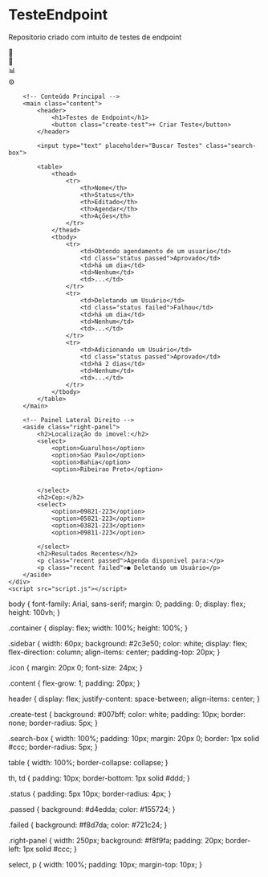 # TesteEndpoint
Repositorio criado com intuito de testes de endpoint
<!DOCTYPE html>
<html lang="pt">
<head>
    <meta charset="UTF-8">
    <meta name="viewport" content="width=device-width, initial-scale=1.0">
    <title>Dashboard de Testes</title>
    <link rel="stylesheet" href="styles.css">
</head>
<body>
    <div class="container">
        <!-- Barra Lateral -->
        <aside class="sidebar">
            <div class="icon">🔵</div>
            <div class="icon">📄</div>
            <div class="icon">📊</div>
            <div class="icon">⚙️</div>
        </aside>

        <!-- Conteúdo Principal -->
        <main class="content">
            <header>
                <h1>Testes de Endpoint</h1>
                <button class="create-test">+ Criar Teste</button>
            </header>
            
            <input type="text" placeholder="Buscar Testes" class="search-box">

            <table>
                <thead>
                    <tr>
                        <th>Nome</th>
                        <th>Status</th>
                        <th>Editado</th>
                        <th>Agendar</th>
                        <th>Ações</th>
                    </tr>
                </thead>
                <tbody>
                    <tr>
                        <td>Obtendo agendamento de um usuario</td>
                        <td class="status passed">Aprovado</td>
                        <td>há um dia</td>
                        <td>Nenhum</td>
                        <td>...</td>
                    </tr>
                    <tr>
                        <td>Deletando um Usuário</td>
                        <td class="status failed">Falhou</td>
                        <td>há um dia</td>
                        <td>Nenhum</td>
                        <td>...</td>
                    </tr>
                    <tr>
                        <td>Adicionando um Usuário</td>
                        <td class="status passed">Aprovado</td>
                        <td>há 2 dias</td>
                        <td>Nenhum</td>
                        <td>...</td>
                    </tr>
                </tbody>
            </table>
        </main>

        <!-- Painel Lateral Direito -->
        <aside class="right-panel">
            <h2>Localização do imovel:</h2>
            <select>
                <option>Guarulhos</option>
                <option>Sao Paulo</option>
                <option>Bahia</option>
                <option>Ribeirao Preto</option>


            </select>
            <h2>Cep:</h2>
            <select>
                <option>09821-223</option>
                <option>05821-223</option>
                <option>03821-223</option>
                <option>09811-223</option>

            </select>
            <h2>Resultados Recentes</h2>
            <p class="recent passed">Agenda disponivel para:</p>
            <p class="recent failed">● Deletando um Usuário</p>
        </aside>
    </div>
    <script src="script.js"></script>
</body>
</html>

body {
    font-family: Arial, sans-serif;
    margin: 0;
    padding: 0;
    display: flex;
    height: 100vh;
}

.container {
    display: flex;
    width: 100%;
    height: 100%;
}

.sidebar {
    width: 60px;
    background: #2c3e50;
    color: white;
    display: flex;
    flex-direction: column;
    align-items: center;
    padding-top: 20px;
}

.icon {
    margin: 20px 0;
    font-size: 24px;
}

.content {
    flex-grow: 1;
    padding: 20px;
}

header {
    display: flex;
    justify-content: space-between;
    align-items: center;
}

.create-test {
    background: #007bff;
    color: white;
    padding: 10px;
    border: none;
    border-radius: 5px;
}

.search-box {
    width: 100%;
    padding: 10px;
    margin: 20px 0;
    border: 1px solid #ccc;
    border-radius: 5px;
}

table {
    width: 100%;
    border-collapse: collapse;
}

th, td {
    padding: 10px;
    border-bottom: 1px solid #ddd;
}

.status {
    padding: 5px 10px;
    border-radius: 4px;
}

.passed {
    background: #d4edda;
    color: #155724;
}

.failed {
    background: #f8d7da;
    color: #721c24;
}

.right-panel {
    width: 250px;
    background: #f8f9fa;
    padding: 20px;
    border-left: 1px solid #ccc;
}

select, p {
    width: 100%;
    padding: 10px;
    margin-top: 10px;
}
